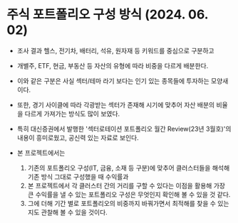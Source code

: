 # 주식 포트폴리오 구성 방식 (2024. 06. 02)

- 조사 결과 헬스, 전기차, 배터리, 석유, 원자재 등 키워드를 중심으로 구분하고
- 개별주, ETF, 현금, 부동산 등 자산의 유형에 따라 비중을 다르게 배분한다.
- 이와 같은 구분은 사실 섹터/테마 라기 보다는 인기 있는 종목들에 투자하는 모양새이다.
- 또한, 경기 사이클에 따라 각광받는 섹터가 존재해 시기에 맞추어 자산 배분의 비율을 다르게 가져가는 방식도 많이 보였다.

- 특히 대신증권에서 발행한 '섹터로테이션 포트폴리오 월간 Review(23년 3월호)'의 내용이 흥미로웠고, 공신력 있는 자료로 보인다.

- 본 프로젝트에서는
  1. 기존의 포트폴리오 구성(IT, 금융, 소재 등 구분)에 맞추어 클러스터들을 해석해 기존 방식 그대로 구성했을 때 수익률과
  2. 본 프로젝트에서 각 클러스터 간의 거리를 구할 수 있다는 이점을 활용해 가장 큰 수익률을 낼 수 있는 포트폴리오 구성은 무엇인지 확인해 볼 수 있을 것 같다.
  3. 그에 더해 기간 별로 포트폴리오의 비중까지 바꿔가면서 최적해를 찾을 수 있는 지도 관찰해 볼 수 있을 것이다.